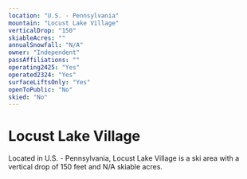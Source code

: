 ```yaml
---
location: "U.S. - Pennsylvania"
mountain: "Locust Lake Village"
verticalDrop: "150"
skiableAcres: ""
annualSnowfall: "N/A"
owner: "Independent"
passAffiliations: ""
operating2425: "Yes"
operated2324: "Yes"
surfaceLiftsOnly: "Yes"
openToPublic: "No"
skied: "No"
---
```


# Locust Lake Village

Located in U.S. - Pennsylvania, Locust Lake Village is a ski area with a vertical drop of 150 feet and N/A skiable acres.
